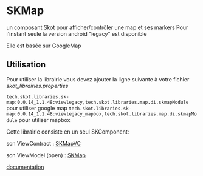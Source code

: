 # SKMap
un composant Skot pour afficher/contrôler une map et ses markers
Pour l'instant seule la version android "legacy" est disponible

Elle est basée sur GoogleMap

## Utilisation

Pour utiliser la librairie vous devez ajouter la ligne suivante à votre fichier _skot_librairies.properties_

`tech.skot.libraries.sk-map:0.0.14_1.1.48:viewlegacy,tech.skot.libraries.map.di.skmapModule` pour utiliser google map
`tech.skot.libraries.sk-map:0.0.14_1.1.48:viewlegacy_mapbox,tech.skot.libraries.map.di.skmapModule` pour utiliser mapbox

Cette librairie consiste en un seul SKComponent:

son ViewContract : [SKMapVC](/documentation/gfm/viewcontract/viewcontract/tech.skot.libraries.map/-s-k-map-v-c/index.md)

son ViewModel (open) : [SKMap](/documentation/gfm/viewmodel/viewmodel/tech.skot.libraries.map/-s-k-map/index.md)

[documentation](documentation/gfm/index.md)